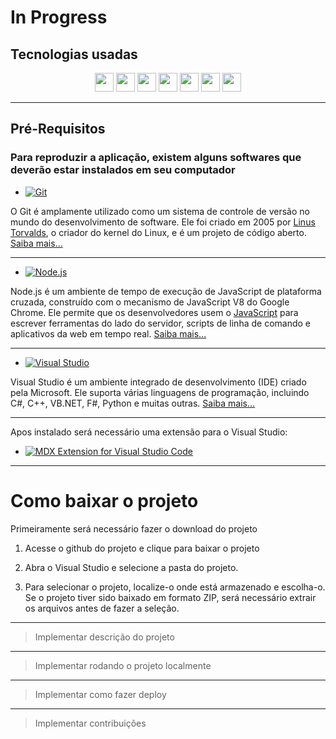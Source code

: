 # In Progress

## Tecnologias usadas

<div align="center">
<img src="https://user-images.githubusercontent.com/25181517/192108891-d86b6220-e232-423a-bf5f-90903e6887c3.png" height="30em"/>
<img src="https://user-images.githubusercontent.com/25181517/192108372-f71d70ac-7ae6-4c0d-8395-51d8870c2ef0.png" height="30em"/>
<img src="https://user-images.githubusercontent.com/25181517/183890598-19a0ac2d-e88a-4005-a8df-1ee36782fde1.png" height="30em"/>
<img src="https://user-images.githubusercontent.com/25181517/183897015-94a058a6-b86e-4e42-a37f-bf92061753e5.png" height="30em"/>
<img src="https://github.com/storybookjs.png" height="30em"/>
<img src="https://user-images.githubusercontent.com/25181517/189715289-df3ee512-6eca-463f-a0f4-c10d94a06b2f.png" height="30em"/>
<img src="https://github.com/mdx-js.png" height="30em"/>
</div>

---

## Pré-Requisitos

### Para reproduzir a aplicação, existem alguns softwares que deverão estar instalados em seu computador

- [![Git](https://img.shields.io/badge/Git-Repository-orange.svg)](https://git-scm.com/)

O Git é amplamente utilizado como um sistema de controle de versão no mundo do desenvolvimento de software. Ele foi criado em 2005 por <a href="https://github.com/torvalds">Linus Torvalds</a>, o criador do kernel do Linux, e é um projeto de código aberto. <a href="https://git-scm.com/book/pt-br/v2/Come%C3%A7ando-Uma-Breve-Hist%C3%B3ria-do-Git">Saiba mais...</a>

---

- [![Node.js](https://img.shields.io/badge/Node.js-Download-brightgreen)](https://nodejs.org/en/download/)

Node.js é um ambiente de tempo de execução de JavaScript de plataforma cruzada, construído com o mecanismo de JavaScript V8 do Google Chrome. Ele permite que os desenvolvedores usem o <a href="https://github.com/topics/javascript">JavaScript</a> para escrever ferramentas do lado do servidor, scripts de linha de comando e aplicativos da web em tempo real. <a href="https://pt.wikipedia.org/wiki/Node.js">Saiba mais...</a>

---

- [![Visual Studio](https://img.shields.io/badge/Visual%20Studio-Download-blue.svg)](https://visualstudio.microsoft.com/downloads/)

Visual Studio é um ambiente integrado de desenvolvimento (IDE) criado pela Microsoft. Ele suporta várias linguagens de programação, incluindo C#, C++, VB.NET, F#, Python e muitas outras. <a href="https://learn.microsoft.com/pt-br/visualstudio/get-started/visual-studio-ide?view=vs-2022">Saiba mais...</a>

---

Apos instalado será necessário uma extensão para o Visual Studio:

- [![MDX Extension for Visual Studio Code](https://img.shields.io/visual-studio-marketplace/v/silvenon.mdx?label=MDX%20Extension&color=blue)](https://marketplace.visualstudio.com/items?itemName=silvenon.mdx)

---

# Como baixar o projeto

Primeiramente será necessário fazer o download do projeto

1. Acesse o github do projeto e clique para baixar o projeto

2. Abra o Visual Studio e selecione a pasta do projeto.

3. Para selecionar o projeto, localize-o onde está armazenado e escolha-o. Se o projeto tiver sido baixado em formato ZIP, será necessário extrair os arquivos antes de fazer a seleção.

---

> Implementar descrição do projeto

---

> Implementar rodando o projeto localmente

---

> Implementar como fazer deploy

---

> Implementar contribuições